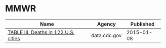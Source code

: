 # MMWR

Name | Agency | Published
---- | ---- | ---------
[TABLE III. Deaths in 122 U.S. cities](../datasets/qpap-3u8w.md) | data.cdc.gov | 2015-01-08

